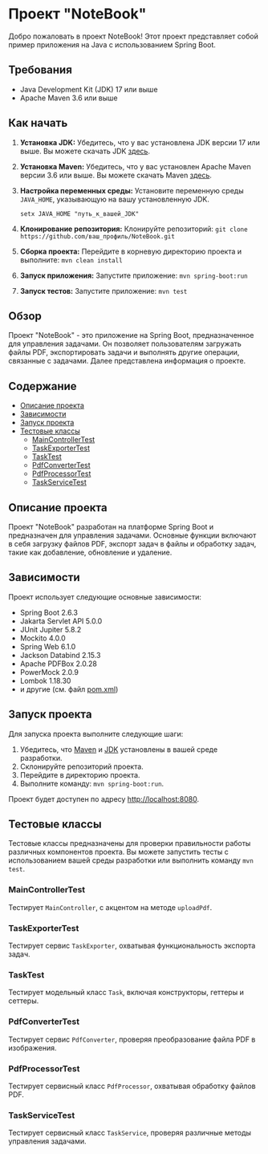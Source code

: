 # Проект "NoteBook"

Добро пожаловать в проект NoteBook! Этот проект представляет собой пример приложения на Java с использованием Spring Boot.

## Требования

- Java Development Kit (JDK) 17 или выше
- Apache Maven 3.6 или выше

## Как начать

1. **Установка JDK:**
   Убедитесь, что у вас установлена JDK версии 17 или выше. Вы можете скачать JDK [здесь](https://www.oracle.com/java/technologies/javase-downloads.html).

2. **Установка Maven:**
   Убедитесь, что у вас установлен Apache Maven версии 3.6 или выше. Вы можете скачать Maven [здесь](https://maven.apache.org/download.cgi).

3. **Настройка переменных среды:**
   Установите переменную среды `JAVA_HOME`, указывающую на вашу установленную JDK.
   ```shell
   setx JAVA_HOME "путь_к_вашей_JDK"
   ```

4. **Клонирование репозитория:**
   Клонируйте репозиторий: `git clone https://github.com/ваш_профиль/NoteBook.git`

5. **Сборка проекта:**
   Перейдите в корневую директорию проекта и выполните: `mvn clean install`

6. **Запуск приложения:**
   Запустите приложение: `mvn spring-boot:run`

7. **Запуск тестов:**
   Запустите приложение: `mvn test`

## Обзор

Проект "NoteBook" - это приложение на Spring Boot, предназначенное для управления задачами. Он позволяет пользователям загружать файлы PDF, экспортировать задачи и выполнять другие операции, связанные с задачами. Далее представлена информация о проекте.

## Содержание

- [Описание проекта](#project-description)
- [Зависимости](#dependencies)
- [Запуск проекта](#running-the-project)
- [Тестовые классы](#test-classes)
    - [MainControllerTest](#maincontrollertest)
    - [TaskExporterTest](#taskexportertest)
    - [TaskTest](#tasktest)
    - [PdfConverterTest](#pdfconvertertest)
    - [PdfProcessorTest](#pdfprocessortest)
    - [TaskServiceTest](#taskservicetest)

## Описание проекта

Проект "NoteBook" разработан на платформе Spring Boot и предназначен для управления задачами. Основные функции включают в себя загрузку файлов PDF, экспорт задач в файлы и обработку задач, такие как добавление, обновление и удаление.

## Зависимости

Проект использует следующие основные зависимости:

- Spring Boot 2.6.3
- Jakarta Servlet API 5.0.0
- JUnit Jupiter 5.8.2
- Mockito 4.0.0
- Spring Web 6.1.0
- Jackson Databind 2.15.3
- Apache PDFBox 2.0.28
- PowerMock 2.0.9
- Lombok 1.18.30
- и другие (см. файл [pom.xml](pom.xml))

## Запуск проекта

Для запуска проекта выполните следующие шаги:

1. Убедитесь, что [Maven](https://maven.apache.org/) и [JDK](https://www.oracle.com/java/technologies/javase-downloads.html) установлены в вашей среде разработки.
2. Склонируйте репозиторий проекта.
3. Перейдите в директорию проекта.
4. Выполните команду: `mvn spring-boot:run`.

Проект будет доступен по адресу [http://localhost:8080](http://localhost:8080).

## Тестовые классы

Тестовые классы предназначены для проверки правильности работы различных компонентов проекта. Вы можете запустить тесты с использованием вашей среды разработки или выполнить команду `mvn test`.

### MainControllerTest

Тестирует `MainController`, с акцентом на методе `uploadPdf`.

### TaskExporterTest

Тестирует сервис `TaskExporter`, охватывая функциональность экспорта задач.

### TaskTest

Тестирует модельный класс `Task`, включая конструкторы, геттеры и сеттеры.

### PdfConverterTest

Тестирует сервис `PdfConverter`, проверяя преобразование файла PDF в изображения.

### PdfProcessorTest

Тестирует сервисный класс `PdfProcessor`, охватывая обработку файлов PDF.

### TaskServiceTest

Тестирует сервисный класс `TaskService`, проверяя различные методы управления задачами.
```